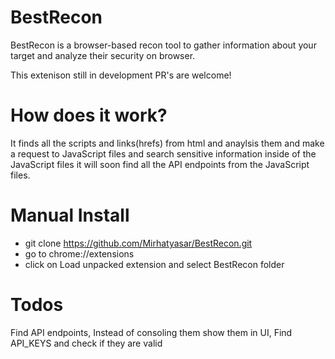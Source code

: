 # BestRecon
BestRecon is a browser-based recon tool to gather information about your target and analyze their security on browser.

This extenison still in development PR's are welcome!

# How does it work?

It finds all the scripts and links(hrefs) from html and anaylsis them and make a request to JavaScript files and search sensitive information inside of the JavaScript files it will soon find all the API endpoints from the JavaScript files.

# Manual Install

- git clone https://github.com/Mirhatyasar/BestRecon.git
- go to chrome://extensions
- click on Load unpacked extension and select BestRecon folder

# Todos
Find API endpoints,
Instead of consoling them show them in UI,
Find API_KEYS and check if they are valid
